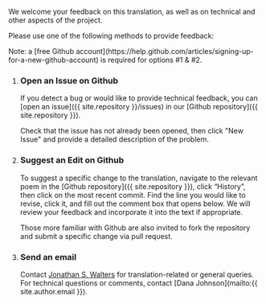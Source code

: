 
We welcome your feedback on this translation, as well as on technical and other aspects of the project.

Please use one of the following methods to provide feedback:

<p class="alert">Note: a [free Github account](https://help.github.com/articles/signing-up-for-a-new-github-account) is required for options #1 & #2.</p>

1.  ### Open an Issue on Github
    
    If you detect a bug or would like to provide technical feedback, you can [open an issue]({{ site.repository }}/issues) in our [Github repository]({{ site.repository }}).

    Check that the issue has not already been opened, then click "New Issue" and provide a detailed description of the problem.

2.  ### Suggest an Edit on Github

    To suggest a specific change to the translation, navigate to the relevant poem in the [Github repository]({{ site.repository }}), click “History”, then click on the most recent commit. Find the line you would like to revise, click it, and fill out the comment box that opens below. We will review your feedback and incorporate it into the text if appropriate.

    Those more familiar with Github are also invited to fork the repository and submit a specific change via pull request.

3.  ### Send an email

    Contact [Jonathan S. Walters](mailto:walterjs@whitman.edu) for translation-related or general queries. For technical questions or comments, contact [Dana Johnson](mailto:{{ site.author.email }}).
